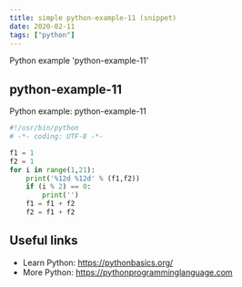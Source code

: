 ```yaml
---
title: simple python-example-11 (snippet)
date: 2020-02-11
tags: ["python"]
---
```

Python example 'python-example-11'


## python-example-11

Python example: python-example-11

```python
#!/usr/bin/python
# -*- coding: UTF-8 -*-

f1 = 1
f2 = 1
for i in range(1,21):
    print('%12d %12d' % (f1,f2))
    if (i % 2) == 0:
        print('')
    f1 = f1 + f2
    f2 = f1 + f2


```

## Useful links

- Learn Python: https://pythonbasics.org/
- More Python: https://pythonprogramminglanguage.com

